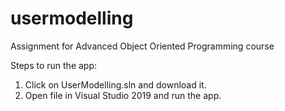 # usermodelling
Assignment for Advanced Object Oriented Programming course

Steps to run the app:
1. Click on UserModelling.sln and download it.
2. Open file in Visual Studio 2019 and run the app.
